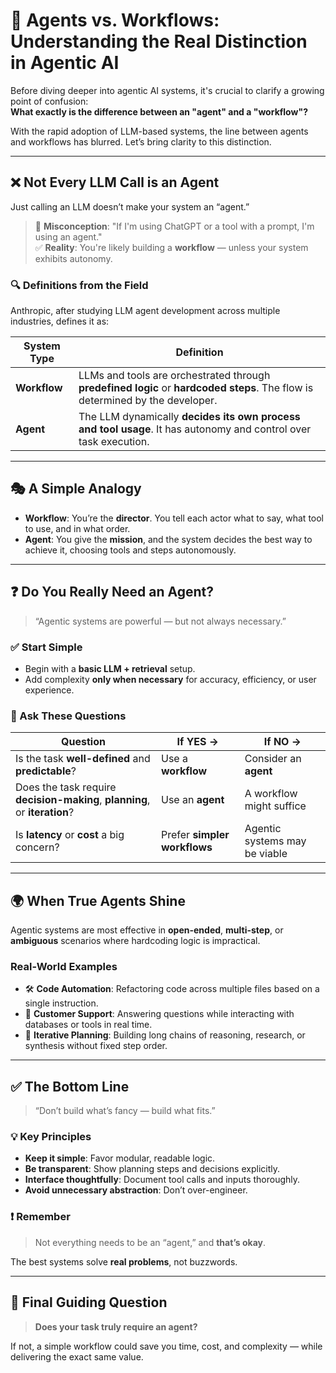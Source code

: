 # 🧠 Agents vs. Workflows: Understanding the Real Distinction in Agentic AI

Before diving deeper into agentic AI systems, it's crucial to clarify a growing point of confusion:  
**What exactly is the difference between an "agent" and a "workflow"?**

With the rapid adoption of LLM-based systems, the line between agents and workflows has blurred. Let’s bring clarity to this distinction.

---

## ❌ Not Every LLM Call is an Agent

Just calling an LLM doesn’t make your system an “agent.”

> 📢 **Misconception**: "If I'm using ChatGPT or a tool with a prompt, I'm using an agent."  
> ✅ **Reality**: You're likely building a **workflow** — unless your system exhibits autonomy.

### 🔍 Definitions from the Field

Anthropic, after studying LLM agent development across multiple industries, defines it as:

| System Type | Definition |
|-------------|------------|
| **Workflow** | LLMs and tools are orchestrated through **predefined logic** or **hardcoded steps**. The flow is determined by the developer. |
| **Agent**    | The LLM dynamically **decides its own process and tool usage**. It has autonomy and control over task execution. |

---

## 🎭 A Simple Analogy

- **Workflow**: You’re the **director**. You tell each actor what to say, what tool to use, and in what order.
- **Agent**: You give the **mission**, and the system decides the best way to achieve it, choosing tools and steps autonomously.

---

## ❓ Do You Really Need an Agent?

> “Agentic systems are powerful — but not always necessary.”

### ✅ Start Simple

- Begin with a **basic LLM + retrieval** setup.
- Add complexity **only when necessary** for accuracy, efficiency, or user experience.

### 🤔 Ask These Questions

| Question | If YES → | If NO → |
|---------|----------|---------|
| Is the task **well-defined** and **predictable**? | Use a **workflow** | Consider an **agent** |
| Does the task require **decision-making**, **planning**, or **iteration**? | Use an **agent** | A workflow might suffice |
| Is **latency** or **cost** a big concern? | Prefer **simpler workflows** | Agentic systems may be viable |

---

## 🌍 When True Agents Shine

Agentic systems are most effective in **open-ended**, **multi-step**, or **ambiguous** scenarios where hardcoding logic is impractical.

### Real-World Examples

- 🛠️ **Code Automation**: Refactoring code across multiple files based on a single instruction.
- 💬 **Customer Support**: Answering questions while interacting with databases or tools in real time.
- 🔁 **Iterative Planning**: Building long chains of reasoning, research, or synthesis without fixed step order.

---

## ✅ The Bottom Line

> “Don’t build what’s fancy — build what fits.”

### 💡 Key Principles

- **Keep it simple**: Favor modular, readable logic.
- **Be transparent**: Show planning steps and decisions explicitly.
- **Interface thoughtfully**: Document tool calls and inputs thoroughly.
- **Avoid unnecessary abstraction**: Don’t over-engineer.

### ❗ Remember

> Not everything needs to be an “agent,” and **that’s okay**.

The best systems solve **real problems**, not buzzwords.

---

## 🧭 Final Guiding Question

> **Does your task truly require an agent?**

If not, a simple workflow could save you time, cost, and complexity — while delivering the exact same value.
